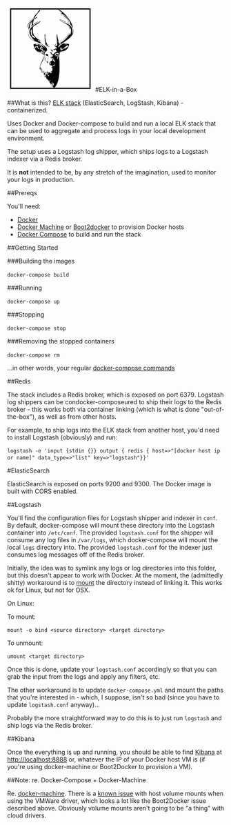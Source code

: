 ![logo](logo.png)
#ELK-in-a-Box

##What is this?
[ELK stack](http://www.elasticsearch.org/overview/) (ElasticSearch, LogStash, Kibana) - containerized. 

Uses Docker and Docker-compose to build and run a local ELK stack that can be used to aggregate and process logs in your local development environment.

The setup uses a Logstash log shipper, which ships logs to a Logstash indexer via a Redis broker.

It is **not** intended to be, by any stretch of the imagination, used to monitor your logs in production.

##Prereqs

You'll need:

- [Docker](https://docs.docker.com)
- [Docker Machine](https://docs.docker.com/machine/) or  [Boot2docker](http://boot2docker.io) to provision Docker hosts
- [Docker Compose](https://docs.docker.com/compose/) to build and run the stack

##Getting Started

###Building the images

`docker-compose build`

###Running 

`docker-compose up`

###Stopping

`docker-compose stop`

###Removing the stopped containers

`docker-compose rm`

…in other words, your regular [docker-compose commands](https://docs.docker.com/compose/)

##Redis

The stack includes a Redis broker, which is exposed on port 6379. Logstash log shippers can be condocker-composeured to ship their logs to the Redis broker - this works both via container linking (which is what 
is done "out-of-the-box"), as well as from other hosts.

For example, to ship logs into the ELK stack from another host, you'd need to install Logstash (obviously) and run:

    logstash -e 'input {stdin {}} output { redis { host=>"[docker host ip or name]" data_type=>"list" key=>"logstash"}}'

#ElasticSearch

ElasticSearch is exposed on ports 9200 and 9300. The Docker image is built with CORS enabled.

##Logstash

You'll find the configuration files for Logstash shipper and indexer  in `conf`. By default, docker-compose will mount these directory into the Logstash container into `/etc/conf`. The provided `logstash.conf` for the shipper  will consume any log files in `/var/logs`, which docker-compose will mount the local `logs` directory into. The provided `logstash.conf` for the indexer just consumes log messages off of the Redis broker.

Initially, the idea was to symlink any logs or log directories into this folder, but this doesn't appear to work with Docker. At the moment, the (admittedly shitty) workaround is to [mount](http://superuser.com/questions/842642/how-to-make-a-symlinked-folder-appear-as-a-normal-folder) the directory instead of linking it. This works ok for Linux, but not for OSX.

On Linux:

To mount:

    mount -o bind <source directory> <target directory>

To unmount:

    umount <target directory>

Once this is done, update your `logstash.conf` accordingly so that you can grab the input from the logs and apply any filters, etc. 

The other workaround is to update `docker-compose.yml` and mount the paths that you're interested in - which, I suppose, isn't so bad (since you have to update `logstash.conf` anyway)…

Probably the more straightforward way to do this is to just run `logstash` and ship logs via the Redis broker.

##Kibana

Once the everything is up and running, you should be able to find [Kibana](http://www.elasticsearch.org/overview/kibana/) at [http://localhost:8888](http://localhost:8888) or, whatever the IP of your Docker host VM is (if you're using docker-machine or Boot2Docker to provision a VM).

##Note: re. Docker-Compose + Docker-Machine

Re. [docker-machine](https://docs.docker.com/machine/). There is a [known issue](https://github.com/docker/machine/issues/641) with host volume mounts when using the VMWare driver, which looks a lot like the Boot2Docker issue described above. Obviously volume mounts aren't going to be "a thing" with cloud drivers. 

